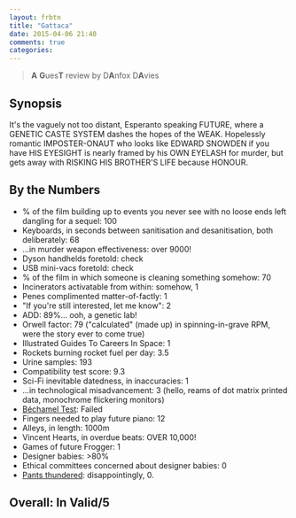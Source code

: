 ```yaml
---
layout: frbtn
title: "Gattaca"
date: 2015-04-06 21:40
comments: true
categories: 
---
```


> **A** **G**ues**T** review by D**A**nfox D**A**vies

## Synopsis

It's the vaguely not too distant, Esperanto speaking FUTURE, where a GENETIC CASTE SYSTEM dashes the hopes of the WEAK. Hopelessly romantic IMPOSTER-ONAUT who looks like EDWARD SNOWDEN if you have HIS EYESIGHT is nearly framed by his OWN EYELASH for murder, but gets away with RISKING HIS BROTHER'S LIFE because HONOUR.

## By the Numbers

* % of the film building up to events you never see with no loose ends left dangling for a sequel: 100
* Keyboards, in seconds between sanitisation and desanitisation, both deliberately: 68
* ...in murder weapon effectiveness: over 9000!
* Dyson handhelds foretold: check
* USB mini-vacs foretold: check
* % of the film in which someone is cleaning something somehow: 70
* Incinerators activatable from within: somehow, 1
* Penes complimented matter-of-factly: 1
* "If you're still interested, let me know": 2
* ADD: 89%... ooh, a genetic lab!
* Orwell factor: 79 ("calculated" (made up) in spinning-in-grave RPM, were the story ever to come true)
* Illustrated Guides To Careers In Space: 1
* Rockets burning rocket fuel per day: 3.5
* Urine samples: 193
* Compatibility test score: 9.3
* Sci-Fi inevitable datedness, in inaccuracies: 1
* ...in technological misadvancement: 3 (hello, reams of dot matrix printed data, monochrome flickering monitors)
* [Béchamel Test](http://en.wikipedia.org/wiki/Bechdel_test): Failed
* Fingers needed to play future piano: 12
* Alleys, in length: 1000m
* Vincent Hearts, in overdue beats: OVER 10,000!
* Games of future Frogger: 1
* Designer babies: >80%
* Ethical committees concerned about designer babies: 0
* [Pants thundered](http://www.imdb.com/title/tt0283054/): disappointingly, 0.

## Overall: In Valid/5
